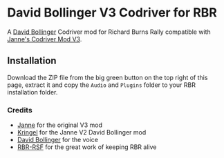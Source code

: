 # David Bollinger V3 Codriver for RBR

A [David Bollinger](https://soundvalley.ch/elementor-47/) Codriver mod for Richard Burns Rally compatible with [Janne's Codriver Mod V3](https://www.youtube.com/watch?v=7TzXpQFy_Rs).

## Installation

Download the ZIP file from the big green button on the top right of this page, extract it and copy the `Audio` and `Plugins` folder to your RBR installation folder.

### Credits

* [Janne](https://www.youtube.com/@JanneLaahanen) for the original V3 mod
* [Kringel](https://www.youtube.com/@kringelsworkshop) for the Janne V2 David Bollinger mod
* [David Bollinger](https://soundvalley.ch/elementor-47/) for the voice
* [RBR-RSF](https://www.rallysimfans.hu/rbr/index.php) for the great work of keeping RBR alive
